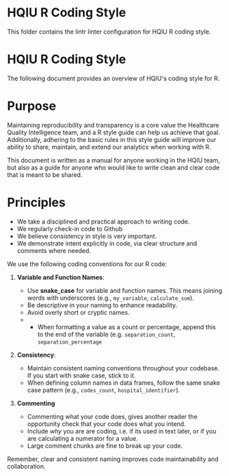 # HQIU R Coding Style

This folder contains the lintr linter configuration for HQIU R coding style.

# HQIU R  Coding Style

The following document provides an overview of HQIU's coding style for R. 

# Purpose

Maintaining reproducibility and transparency is a core value the Healthcare Quality Intelligence team, and a R style guide can help us achieve that goal. Additionally, adhering to the basic rules in this style guide will improve our ability to share, maintain, and extend our analytics when working with R.

This document is written as a manual for anyone working in the HQIU team, but also as a guide for anyone who would like to write clean and clear code that is meant to be shared.

# Principles

* We take a disciplined and practical approach to writing code.
* We regularly check-in code to Github
* We believe consistency in style is very important.
* We demonstrate intent explicitly in code, via clear structure and comments where needed.

We use the following coding conventions for our R code:

1. **Variable and Function Names**:
   - Use **snake_case** for variable and function names. This means joining words with underscores (e.g., `my_variable`, `calculate_sum`).
   - Be descriptive in your naming to enhance readability.
   - Avoid overly short or cryptic names.
   - - When formatting a value as a count or percentage, append this to the end of the variable (e.g. `separation_count`, `separation_percentage` 

2. **Consistency**:
   - Maintain consistent naming conventions throughout your codebase. If you start with snake case, stick to it.
   - When defining column names in data frames, follow the same snake case pattern (e.g., `codes_count`, `hospital_identifier`).
   
3. **Commenting**
   - Commenting what your code does, gives another reader the opportunity check that your code does what you intend.
   - Include *why* you are are coding, i.e. if its used in text later, or if you are calculating a numerator for a value.
   - Large comment chunks are fine to break up your code.

Remember, clear and consistent naming improves code maintainability and collaboration. 

